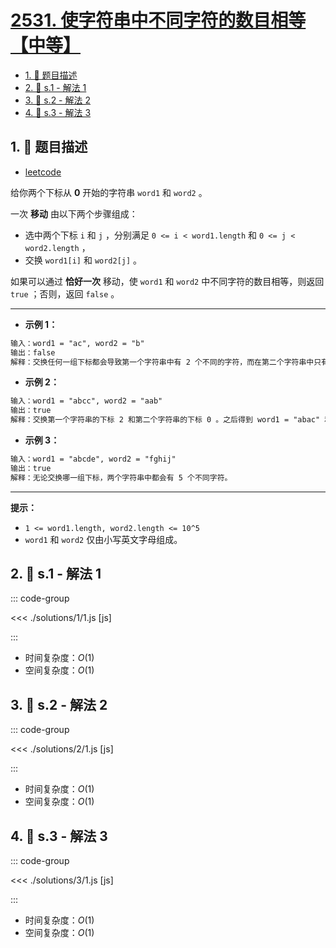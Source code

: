 # [2531. 使字符串中不同字符的数目相等【中等】](https://github.com/tnotesjs/TNotes.leetcode/tree/main/notes/2531.%20%E4%BD%BF%E5%AD%97%E7%AC%A6%E4%B8%B2%E4%B8%AD%E4%B8%8D%E5%90%8C%E5%AD%97%E7%AC%A6%E7%9A%84%E6%95%B0%E7%9B%AE%E7%9B%B8%E7%AD%89%E3%80%90%E4%B8%AD%E7%AD%89%E3%80%91)

<!-- region:toc -->

- [1. 📝 题目描述](#1--题目描述)
- [2. 🎯 s.1 - 解法 1](#2--s1---解法-1)
- [3. 🎯 s.2 - 解法 2](#3--s2---解法-2)
- [4. 🎯 s.3 - 解法 3](#4--s3---解法-3)

<!-- endregion:toc -->

## 1. 📝 题目描述

- [leetcode](https://leetcode.cn/problems/make-number-of-distinct-characters-equal/)

给你两个下标从 **0** 开始的字符串 `word1` 和 `word2` 。

一次 **移动** 由以下两个步骤组成：

- 选中两个下标 `i` 和 `j` ，分别满足 `0 <= i < word1.length` 和 `0 <= j < word2.length` ，
- 交换 `word1[i]` 和 `word2[j]` 。

如果可以通过 **恰好一次** 移动，使 `word1` 和 `word2` 中不同字符的数目相等，则返回 `true` ；否则，返回 `false` 。

---

- **示例 1：**

```txt
输入：word1 = "ac", word2 = "b"
输出：false
解释：交换任何一组下标都会导致第一个字符串中有 2 个不同的字符，而在第二个字符串中只有 1 个不同字符。
```

- **示例 2：**

```txt
输入：word1 = "abcc", word2 = "aab"
输出：true
解释：交换第一个字符串的下标 2 和第二个字符串的下标 0 。之后得到 word1 = "abac" 和 word2 = "cab" ，各有 3 个不同字符。
```

- **示例 3：**

```txt
输入：word1 = "abcde", word2 = "fghij"
输出：true
解释：无论交换哪一组下标，两个字符串中都会有 5 个不同字符。
```

---

**提示：**

- `1 <= word1.length, word2.length <= 10^5`
- `word1` 和 `word2` 仅由小写英文字母组成。

## 2. 🎯 s.1 - 解法 1

::: code-group

<<< ./solutions/1/1.js [js]

:::

- 时间复杂度：$O(1)$
- 空间复杂度：$O(1)$

## 3. 🎯 s.2 - 解法 2

::: code-group

<<< ./solutions/2/1.js [js]

:::

- 时间复杂度：$O(1)$
- 空间复杂度：$O(1)$

## 4. 🎯 s.3 - 解法 3

::: code-group

<<< ./solutions/3/1.js [js]

:::

- 时间复杂度：$O(1)$
- 空间复杂度：$O(1)$
